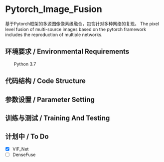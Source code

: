 # Pytorch_Image_Fusion
基于Pytorch框架的多源图像像素级融合，包含针对多种网络的复现。
The pixel level fusion of multi-source images based on the pytorch framework includes the reproduction of multiple networks.
## 环境要求 / Environmental Requirements
&emsp;&emsp;Python 3.7

## 代码结构 / Code Structure

## 参数设置 / Parameter Setting

## 训练与测试 / Training And Testing

## 计划中 / To Do
 - [x] VIF_Net
 - [ ] DenseFuse
